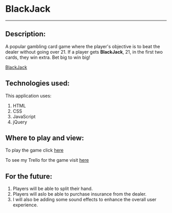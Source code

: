 # BlackJack
---

## Description:

A popular gambling card game where the player's objective is to beat the dealer without going over 21.
If a player gets **BlackJack**, 21,  in the first two cards, they win extra. Bet big to win big!

[BlackJack](https://i.imgur.com/Hf1gHYA.png "BlackJack screenshot")

## Technologies used:

This application uses:
1. HTML
2. CSS
3. JavaScript
4. jQuery

## Where to play and view:

To play the game click [here](https://cdecamp77.github.io/Black_Jack/ "Play some BlackJack")

To see my Trello for the game visit [here](https://trello.com/b/35z3yQUg "My Trello")

## For the future:

1. Players will be able to split their hand.
2. Players will aslo be able to purchase insurance from the dealer. 
3. I will also be adding some sound effects to enhance the overall user experience. 